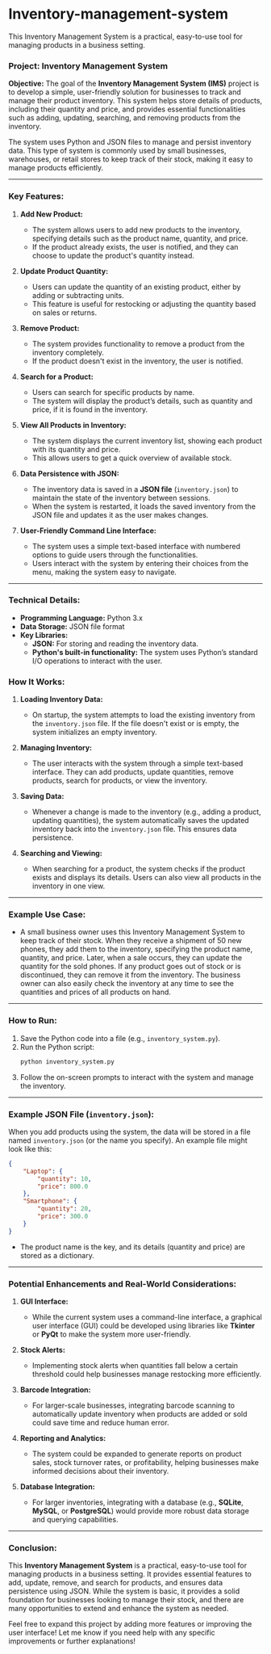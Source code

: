 # Inventory-management-system
This Inventory Management System is a practical, easy-to-use tool for managing products in a business setting. 

### **Project: Inventory Management System**

**Objective:**
The goal of the **Inventory Management System (IMS)** project is to develop a simple, user-friendly solution for businesses to track and manage their product inventory. This system helps store details of products, including their quantity and price, and provides essential functionalities such as adding, updating, searching, and removing products from the inventory.

The system uses Python and JSON files to manage and persist inventory data. This type of system is commonly used by small businesses, warehouses, or retail stores to keep track of their stock, making it easy to manage products efficiently.

---

### **Key Features:**

1. **Add New Product:**
   - The system allows users to add new products to the inventory, specifying details such as the product name, quantity, and price.
   - If the product already exists, the user is notified, and they can choose to update the product's quantity instead.

2. **Update Product Quantity:**
   - Users can update the quantity of an existing product, either by adding or subtracting units.
   - This feature is useful for restocking or adjusting the quantity based on sales or returns.

3. **Remove Product:**
   - The system provides functionality to remove a product from the inventory completely.
   - If the product doesn't exist in the inventory, the user is notified.

4. **Search for a Product:**
   - Users can search for specific products by name.
   - The system will display the product’s details, such as quantity and price, if it is found in the inventory.

5. **View All Products in Inventory:**
   - The system displays the current inventory list, showing each product with its quantity and price.
   - This allows users to get a quick overview of available stock.

6. **Data Persistence with JSON:**
   - The inventory data is saved in a **JSON file** (`inventory.json`) to maintain the state of the inventory between sessions.
   - When the system is restarted, it loads the saved inventory from the JSON file and updates it as the user makes changes.

7. **User-Friendly Command Line Interface:**
   - The system uses a simple text-based interface with numbered options to guide users through the functionalities.
   - Users interact with the system by entering their choices from the menu, making the system easy to navigate.

---

### **Technical Details:**

- **Programming Language:** Python 3.x
- **Data Storage:** JSON file format
- **Key Libraries:**
  - **JSON:** For storing and reading the inventory data.
  - **Python's built-in functionality:** The system uses Python’s standard I/O operations to interact with the user.

### **How It Works:**

1. **Loading Inventory Data:**
   - On startup, the system attempts to load the existing inventory from the `inventory.json` file. If the file doesn't exist or is empty, the system initializes an empty inventory.
   
2. **Managing Inventory:**
   - The user interacts with the system through a simple text-based interface. They can add products, update quantities, remove products, search for products, or view the inventory.

3. **Saving Data:**
   - Whenever a change is made to the inventory (e.g., adding a product, updating quantities), the system automatically saves the updated inventory back into the `inventory.json` file. This ensures data persistence.

4. **Searching and Viewing:**
   - When searching for a product, the system checks if the product exists and displays its details. Users can also view all products in the inventory in one view.

---

### **Example Use Case:**

- A small business owner uses this Inventory Management System to keep track of their stock. When they receive a shipment of 50 new phones, they add them to the inventory, specifying the product name, quantity, and price. Later, when a sale occurs, they can update the quantity for the sold phones. If any product goes out of stock or is discontinued, they can remove it from the inventory. The business owner can also easily check the inventory at any time to see the quantities and prices of all products on hand.

---

### **How to Run:**

1. Save the Python code into a file (e.g., `inventory_system.py`).
2. Run the Python script:
   ```bash
   python inventory_system.py
   ```
3. Follow the on-screen prompts to interact with the system and manage the inventory.

---

### **Example JSON File (`inventory.json`):**

When you add products using the system, the data will be stored in a file named `inventory.json` (or the name you specify). An example file might look like this:

```json
{
    "Laptop": {
        "quantity": 10,
        "price": 800.0
    },
    "Smartphone": {
        "quantity": 20,
        "price": 300.0
    }
}
```

- The product name is the key, and its details (quantity and price) are stored as a dictionary.

---

### **Potential Enhancements and Real-World Considerations:**

1. **GUI Interface:**
   - While the current system uses a command-line interface, a graphical user interface (GUI) could be developed using libraries like **Tkinter** or **PyQt** to make the system more user-friendly.

2. **Stock Alerts:**
   - Implementing stock alerts when quantities fall below a certain threshold could help businesses manage restocking more efficiently.

3. **Barcode Integration:**
   - For larger-scale businesses, integrating barcode scanning to automatically update inventory when products are added or sold could save time and reduce human error.

4. **Reporting and Analytics:**
   - The system could be expanded to generate reports on product sales, stock turnover rates, or profitability, helping businesses make informed decisions about their inventory.

5. **Database Integration:**
   - For larger inventories, integrating with a database (e.g., **SQLite**, **MySQL**, or **PostgreSQL**) would provide more robust data storage and querying capabilities.

---

### **Conclusion:**
This **Inventory Management System** is a practical, easy-to-use tool for managing products in a business setting. It provides essential features to add, update, remove, and search for products, and ensures data persistence using JSON. While the system is basic, it provides a solid foundation for businesses looking to manage their stock, and there are many opportunities to extend and enhance the system as needed.

Feel free to expand this project by adding more features or improving the user interface! Let me know if you need help with any specific improvements or further explanations!
